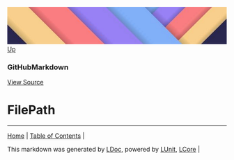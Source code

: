 ![](../Content/LDoc-banner-small.png "")
[Up](GitHubMarkdown.md)
### GitHubMarkdown
[View Source](GitHubMarkdown.md)
# FilePath
---

[Home](../../README.md) | [Table of Contents](../../TableOfContents.md) | 


This markdown was generated by [LDoc](https://github.com/CodeSingularity/LDoc), powered by [LUnit](https://github.com/CodeSingularity/LUnit), [LCore](https://github.com/CodeSingularity/LCore) | 

